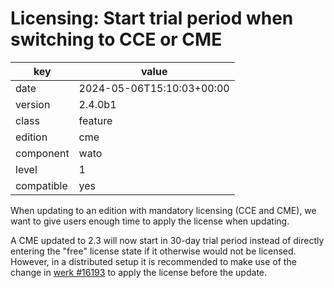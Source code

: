 [//]: # (werk v2)
# Licensing: Start trial period when switching to CCE or CME

key        | value
---------- | ---
date       | 2024-05-06T15:10:03+00:00
version    | 2.4.0b1
class      | feature
edition    | cme
component  | wato
level      | 1
compatible | yes

When updating to an edition with mandatory licensing (CCE and CME), we want to give users enough time to apply the license when updating.

A CME updated to 2.3 will now start in 30-day trial period instead of directly entering the "free" license state if it otherwise would not be licensed.
However, in a distributed setup it is recommended to make use of the change in [werk #16193](https://checkmk.com/werk/16193) to apply the license before the update.
